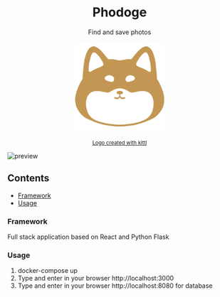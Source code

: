 <div align="center">

# Phodoge

Find and save photos

</div>

<p align="center">
  <img src="/frontend/src/images/logo.svg" alt="Logo" width="200px">
</p>

<p align="center">
  <small><a href="https://www.kittl.com">Logo created with kittl</a></small>
</p>

![preview](assets/demo.gif)

## Contents

- [Framework](#framework)
- [Usage](#usage)

### Framework

Full stack application based on React and Python Flask

### Usage

1. docker-compose up
2. Type and enter in your browser http://localhost:3000
3. Type and enter in your browser http://localhost:8080 for database
